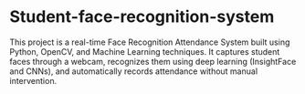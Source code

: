 # Student-face-recognition-system
This project is a real-time Face Recognition Attendance System built using Python, OpenCV, and Machine Learning techniques. It captures student faces through a webcam, recognizes them using deep learning (InsightFace and CNNs), and automatically records attendance without manual intervention.
